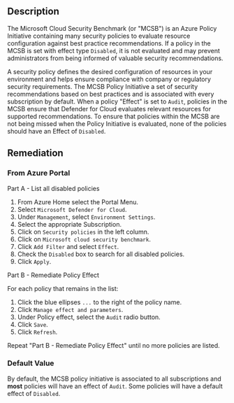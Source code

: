 ## Description

The Microsoft Cloud Security Benchmark (or "MCSB") is an Azure Policy Initiative containing many security policies to evaluate resource configuration against best practice recommendations. If a policy in the MCSB is set with effect type `Disabled`, it is not evaluated and may prevent administrators from being informed of valuable security recommendations.

A security policy defines the desired configuration of resources in your environment and helps ensure compliance with company or regulatory security requirements. The MCSB Policy Initiative a set of security recommendations based on best practices and is associated with every subscription by default. When a policy "Effect" is set to `Audit`, policies in the MCSB ensure that Defender for Cloud evaluates relevant resources for supported recommendations. To ensure that policies within the MCSB are not being missed when the Policy Initiative is evaluated, none of the policies should have an Effect of `Disabled`.

## Remediation

### From Azure Portal

Part A - List all disabled policies

1. From Azure Home select the Portal Menu.
2. Select `Microsoft Defender for Cloud`.
3. Under `Management`, select `Environment Settings`.
4. Select the appropriate Subscription.
5. Click on `Security policies` in the left column.
6. Click on `Microsoft cloud security benchmark`.
7. Click `Add Filter` and select `Effect`.
8. Check the `Disabled` box to search for all disabled policies.
9. Click `Apply`.

Part B - Remediate Policy Effect

For each policy that remains in the list:

1. Click the blue ellipses `...` to the right of the policy name.
2. Click `Manage effect and parameters`.
3. Under Policy effect, select the `Audit` radio button.
4. Click `Save`.
5. Click `Refresh`.

Repeat "Part B - Remediate Policy Effect" until no more policies are listed.

### Default Value

By default, the MCSB policy initiative is associated to all subscriptions and **most** policies will have an effect of `Audit`. Some policies will have a default effect of `Disabled`.
